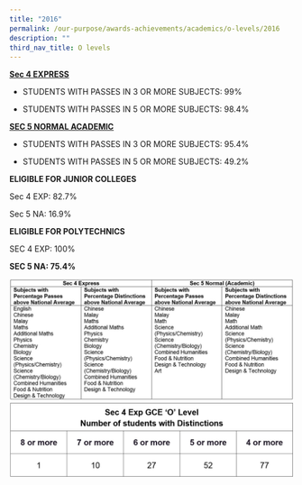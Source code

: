 ```yaml
---
title: "2016"
permalink: /our-purpose/awards-achievements/academics/o-levels/2016
description: ""
third_nav_title: O levels
---
```

<strong><u>Sec 4 EXPRESS</strong></u>

* STUDENTS WITH PASSES IN 3 OR MORE SUBJECTS: 99%

* STUDENTS WITH PASSES IN 5 OR MORE SUBJECTS: 98.4%

<strong><u>SEC 5 NORMAL ACADEMIC</strong></u>

* STUDENTS WITH PASSES IN 3 OR MORE SUBJECTS: 95.4%

* STUDENTS WITH PASSES IN 5 OR MORE SUBJECTS: 49.2%

**ELIGIBLE FOR JUNIOR COLLEGES**

Sec 4 EXP: 82.7%

Sec 5 NA: 16.9%

**ELIGIBLE FOR POLYTECHNICS**

SEC 4 EXP: 100%

**SEC 5 NA: 75.4%**

![](/images/GCE%20olevel2017d.jpg)
![](/images/GCE%20olevel2017e.jpg)